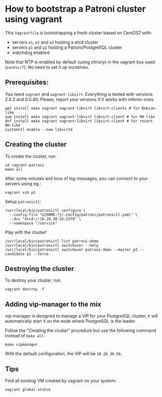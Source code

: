 # How to bootstrap a Patroni cluster using vagrant

This `Vagrantfile` is bootstrapping a fresh cluster based on CentOS7 with:

* servers `e1`, `e2` and `e3` hosting a etcd cluster
* servers `p1` and `p2` hosting a Patroni/PostgreSQL cluster
* watchdog enabled

Note that NTP is enabled by default (using chrony) in the vagrant box used (`centos/7`).
No need to set it up ourselves.

## Prerequisites:

You need `vagrant` and `vagrant-libvirt`. Everything is tested with versions 2.0.2 and
0.0.40. Please, report your versions if it works with inferior ones.

~~~
apt install make vagrant vagrant-libvirt libvirt-clients # for Debian-like
yum install make vagrant vagrant-libvirt libvirt-client # for RH-like
dnf install make vagrant vagrant-libvirt libvirt-client # for recent RH-like
systemctl enable --now libvirtd
~~~

## Creating the cluster

To create the cluster, run:

~~~
cd vagrant-patroni
make all
~~~

After some minutes and tons of log messages, you can connect to your servers using eg.:

~~~
vagrant ssh p1
~~~

Setup `patronictl`:

~~~
/usr/local/bin/patronictl configure \
  --config-file "${HOME:?}/.config/patroni/patronictl.yaml" \
  --dcs "etcd://10.20.30.55:2379" \
  --namespace "/service"
~~~

Play with the cluster!

~~~
/usr/local/bin/patronictl list patroni-demo
/usr/local/bin/patronictl switchover --help
/usr/local/bin/patronictl switchover patroni-demo --master p2 --candidate p1 --force
~~~

## Destroying the cluster

To destroy your cluster, run:

~~~
vagrant destroy -f
~~~

## Adding vip-manager to the mix

vip-manager is designed to manage a VIP for your PostgreSQL cluster, it will
automatically start it on the node where PostgreSQL is the leader.

Follow the "Creating the cluster" procedure but use the following command
instead of `make all`:

~~~
make vipmanager
~~~

With the default configuration, the VIP will be `10.20.30.50`.

## Tips

Find all existing VM created by vagrant on your system:

~~~
vagrant global-status
~~~
